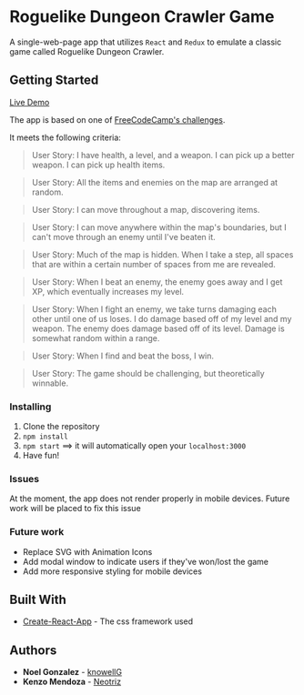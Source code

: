 # Roguelike Dungeon Crawler Game
A single-web-page app that utilizes `React` and `Redux` to emulate a classic game called Roguelike Dungeon Crawler.

## Getting Started

[Live Demo](http://kenzomendoza.com/fcc-roguelike-dungeon-crawler/)

The app is based on one of [FreeCodeCamp's challenges](https://www.freecodecamp.com/challenges/build-a-roguelike-dungeon-crawler-game).

It meets the following criteria:

>User Story: I have health, a level, and a weapon. I can pick up a better weapon. I can pick up health items.

>User Story: All the items and enemies on the map are arranged at random.

>User Story: I can move throughout a map, discovering items.

>User Story: I can move anywhere within the map's boundaries, but I can't move through an enemy until I've beaten it.

>User Story: Much of the map is hidden. When I take a step, all spaces that are within a certain number of spaces from me are revealed.

>User Story: When I beat an enemy, the enemy goes away and I get XP, which eventually increases my level.

>User Story: When I fight an enemy, we take turns damaging each other until one of us loses. I do damage based off of my level and my weapon. The enemy does damage based off of its level. Damage is somewhat random within a range.

>User Story: When I find and beat the boss, I win.

>User Story: The game should be challenging, but theoretically winnable.

### Installing

1. Clone the repository
2. `npm install`
3. `npm start` ==> it will automatically open your `localhost:3000`
4. Have fun!


### Issues
At the moment, the app does not render properly in mobile devices. Future work will be placed to fix this issue


### Future work

* Replace SVG with Animation Icons
* Add modal window to indicate users if they've won/lost the game
* Add more responsive styling for mobile devices

## Built With

* [Create-React-App](https://github.com/facebookincubator/create-react-app) - The css framework used


## Authors
* **Noel Gonzalez** -    [knowellG](knowellG)
* **Kenzo Mendoza** -  [Neotriz](https://github.com/neotriz)
